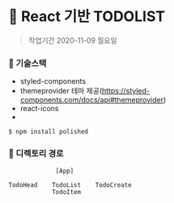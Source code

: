 # 💛 React 기반 TODOLIST 
> 작업기간 2020-11-09 월요일

### 📝 기술스택
- styled-components
- themeprovider 테마 제공(https://styled-components.com/docs/api#themeprovider)
- react-icons
- 
```
$ npm install polished
```



### 📝 디렉토리 경로


                 [App]

    TodoHead    TodoList    TodoCreate
                TodoItem
                
                
